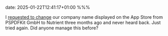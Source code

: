 date: 2025-01-22T12:41:17+01:00
%%%

I [requested to change](https://developer.apple.com/account/update-membership) our company name displayed on the App Store from PSPDFKit GmbH to Nutrient three months ago and never heard back. Just tried again. Did anyone manage this before?
